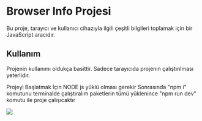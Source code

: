 # Browser Info Projesi

Bu proje, tarayıcı ve kullanıcı cihazıyla ilgili çeşitli bilgileri toplamak için bir JavaScript aracıdır.

## Kullanım

Projenin kullanımı oldukça basittir. Sadece tarayıcıda projenin çalıştırılması yeterlidir.

Projeyi Başlatmak İçin
NODE js yüklü olması gerekir
Sonrasında "npm i" komutunu terminalde çalıştıralım
paketlerin tümü yüklenince "npm run dev" komutu ile proje çalışıcaktır


<img src="https://img001.prntscr.com/file/img001/ABmrJ1_wRpWDa06bwOJQgg.png">
